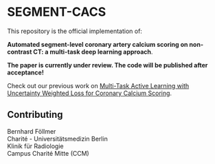 # SEGMENT-CACS

This repository is the official implementation of:

**Automated segment-level coronary artery calcium scoring on non-contrast CT: a multi-task deep learning approach**.

**The paper is currently under review. The code will be published after acceptance!**

Check out our previous work on [Multi-Task Active Learning with Uncertainty Weighted Loss for Coronary Calcium Scoring](https://github.com/Berni1557/MTAL-CACS).  

## Contributing

Bernhard Föllmer  
Charité - Universitätsmedizin Berlin  
Klinik für Radiologie  
Campus Charité Mitte (CCM) 
